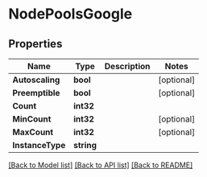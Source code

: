 # NodePoolsGoogle

## Properties
Name | Type | Description | Notes
------------ | ------------- | ------------- | -------------
**Autoscaling** | **bool** |  | [optional] 
**Preemptible** | **bool** |  | [optional] 
**Count** | **int32** |  | 
**MinCount** | **int32** |  | [optional] 
**MaxCount** | **int32** |  | [optional] 
**InstanceType** | **string** |  | 

[[Back to Model list]](../README.md#documentation-for-models) [[Back to API list]](../README.md#documentation-for-api-endpoints) [[Back to README]](../README.md)


